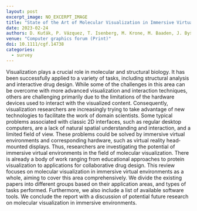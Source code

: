```yaml
---
layout: post
excerpt_image: NO_EXCERPT_IMAGE
title: "State of the Art of Molecular Visualization in Immersive Virtual Environments"
date: 2023-02-24
authors: D. Kuťák, P. Vázquez, T. Isenberg, M. Krone, M. Baaden, J. Byška, B. Kozlíková & H. Miao
venue: "Computer graphics forum (Print)"
doi: 10.1111/cgf.14738
categories:
  - survey
---
```

Visualization plays a crucial role in molecular and structural biology. It has been successfully applied to a variety of tasks, including structural analysis and interactive drug design. While some of the challenges in this area can be overcome with more advanced visualization and interaction techniques, others are challenging primarily due to the limitations of the hardware devices used to interact with the visualized content. Consequently, visualization researchers are increasingly trying to take advantage of new technologies to facilitate the work of domain scientists. Some typical problems associated with classic 2D interfaces, such as regular desktop computers, are a lack of natural spatial understanding and interaction, and a limited field of view. These problems could be solved by immersive virtual environments and corresponding hardware, such as virtual reality head‐mounted displays. Thus, researchers are investigating the potential of immersive virtual environments in the field of molecular visualization. There is already a body of work ranging from educational approaches to protein visualization to applications for collaborative drug design. This review focuses on molecular visualization in immersive virtual environments as a whole, aiming to cover this area comprehensively. We divide the existing papers into different groups based on their application areas, and types of tasks performed. Furthermore, we also include a list of available software tools. We conclude the report with a discussion of potential future research on molecular visualization in immersive environments.
